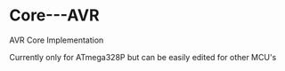 # Core---AVR
AVR Core Implementation

Currently only for ATmega328P but can be easily edited for other MCU's
